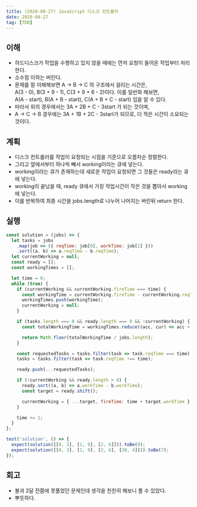 ```yaml
---
title: (2020-08-27) JavaScript 디스크 컨트롤러
date: 2020-08-27
tag: [TDD]
---
```


## 이해

- 하드디스크가 작업을 수행하고 있지 않을 때에는 먼저 요청이 들어온 작업부터 처리한다.
- 소수점 이하는 버린다.
- 문제를 잘 이해해보면 A -> B -> C 의 구조에서 걸리는 시간은,  
  A(3 - 0), B(3 + 9 - 1), C(3 + 9 + 6 - 2)이다. 이를 일반화 해보면,  
  A(A - start), B(A + B - start), C(A + B + C - start) 임을 알 수 있다.
- 따라서 위의 경우에서는 3A + 2B + C - 3start 가 되는 것이며,
- A -> C -> B 경우에는 3A + 1B + 2C - 3start가 되므로, 더 적은 시간이 소요되는 것이다.

## 계획

- 디스크 컨트롤러를 작업이 요청되는 시점을 기준으로 오름차순 정렬한다.
- 그리고 앞에서부터 하나씩 빼서 working이라는 큐에 넣는다.
- working이라는 큐가 존재하는데 새로운 작업이 요청되면 그 것들은 ready라는 큐에 넣는다.
- working이 끝났을 때, ready 큐에서 가장 작업시간이 작은 것을 뽑아서 working에 넣는다.
- 이를 반복하여 최종 시간을 jobs.length로 나누어 나머지는 버린뒤 return 한다.

## 실행

```javascript
const solution = (jobs) => {
  let tasks = jobs
    .map(job => ({ reqTime: job[0], workTime: job[1] }))
    .sort((a, b) => a.reqTime - b.reqTime);
  let currentWorking = null;
  const ready = [];
  const workingTimes = [];

  let time = 0;
  while (true) {
    if (currentWorking && currentWorking.fireTime === time) {
      const workingTime = currentWorking.fireTime - currentWorking.reqTime;
      workingTimes.push(workingTime);
      currentWorking = null;
    }

    if (tasks.length === 0 && ready.length === 0 && !currentWorking) {
      const totalWorkingTime = workingTimes.reduce((acc, cur) => acc + cur, 0);

      return Math.floor(totalWorkingTime / jobs.length);
    }

    const requestedTasks = tasks.filter(task => task.reqTime === time);
    tasks = tasks.filter(task => task.reqTime !== time);

    ready.push(...requestedTasks);

    if (!currentWorking && ready.length > 0) {
      ready.sort((a, b) => a.workTime - b.workTime);
      const target = ready.shift();

      currentWorking = { ...target, fireTime: time + target.workTime };
    }

    time += 1;
  }
};

test('solution', () => {
  expect(solution([[0, 3], [1, 9], [2, 6]])).toBe(9);
  expect(solution([[0, 3], [1, 9], [2, 6], [30, 4]])).toBe(7);
});
```

## 회고

- 불과 2달 전쯤에 못풀었던 문제인데 생각을 찬찬히 해보니 풀 수 있었다.
- 뿌듯하다.
